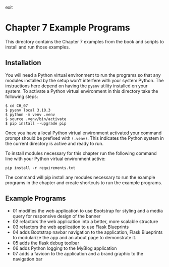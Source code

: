 exit
# Chapter 7 Example Programs

This directory contains the Chapter 7 examples from the book and scripts to install and run those examples.

## Installation

You will need a Python virtual environment to run the programs so that any modules installed by the setup won't interfere with your system Python. The instructions here depend on having the `pyenv` utility installed on your system. To activate a Python virtual environment in this directory take the following steps:

```console
$ cd CH_07
$ pyenv local 3.10.3
$ python -m venv .venv
$ source .venv/bin/activate
$ pip install --upgrade pip
```

Once you have a local Python virtual environment activated your command prompt should be prefixed with `(.venv)`. This indicates the Python system in the current directory is active and ready to run.

To install modules necessary for this chapter run the following command line with your Python virtual environment active:

```console
pip install -r requirements.txt
```

The command will pip install any modules necessary to run the example programs in the chapter and create shortcuts to run the example programs.

## Example Programs

- 01 modifies the web application to use Bootstrap for styling and a media query for responsive design of the banner
- 02 refactors the web application into a better, more scalable structure
- 03 refactors the web application to use Flask Blueprints
- 04 adds Bootstrap navbar navigation to the application, Flask Blueprints to modularize the app and an about page to demonstrate it.
- 05 adds the flask debug toolbar
- 06 adds Python logging to the MyBlog application
- 07 adds a favicon to the application and a brand graphic to the navigation bar
